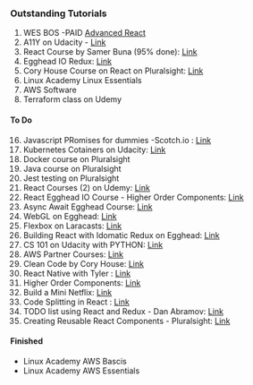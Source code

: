 ### Outstanding Tutorials

1. WES BOS -PAID [Advanced React](https://courses.wesbos.com/account/access/5bbf76217201281e770dfb4d)
2. A11Y on Udacity - [Link](https://classroom.udacity.com/courses/ud891)
3. React Course by Samer Buna (95% done): [Link](https://app.pluralsight.com/paths/skills/react)
4. Egghead IO Redux: [Link](https://egghead.io/lessons/javascript-redux-avoiding-array-mutations-with-concat-slice-and-spread)
5. Cory House Course on React on Pluralsight: [Link](https://app.pluralsight.com/paths/skills/react)
6. Linux Academy Linux Essentials
7. AWS Software 
8. Terraform class on Udemy


#### To Do 
16. Javascript PRomises for dummies -Scotch.io : [Link](https://scotch.io/tutorials/javascript-promises-for-dummies)
2. Kubernetes Cotainers on Udacity: [Link](https://classroom.udacity.com/courses/ud615)
3. Docker course on Pluralsight
4. Java course on Pluralsight
5. Jest testing on Pluralsight
1. React Courses (2) on Udemy: [Link](https://www.udemy.com/home/my-courses/learning/)
3. React Egghead IO Course - Higher Order Components: [Link](https://egghead.io/lessons/react-write-a-higher-order-component-from-scratch)
4. Async Await Egghead Course: [Link](https://egghead.io/courses/asynchronous-javascript-with-async-await)
5. WebGL on Egghead: [Link](https://egghead.io/lessons/javascript-setting-up-webgl)
6. Flexbox on Laracasts: [Link](https://laracasts.com/series/learn-flexbox-through-examples)
7. Building React with Idomatic Redux on Egghead: [Link](https://egghead.io/courses/building-react-applications-with-idiomatic-redux)
8. CS 101 on Udacity with PYTHON: [Link](https://classroom.udacity.com/courses/cs101)
9. AWS Partner Courses: [Link](https://www.aws.training/learningobject/curriculum?id=11276)
10. Clean Code by Cory House: [Link](https://app.pluralsight.com/library/courses/writing-clean-code-humans/table-of-contents)
11. React Native with Tyler : [Link](https://egghead.io/courses/react-native-fundamentals)
12. Higher Order Components: [Link](https://egghead.io/courses/higher-order-components-with-functional-patterns-using-recompose)
13. Build a Mini Netflix: [Link](https://scotch.io/tutorials/build-a-mini-netflix-with-react-in-10-minutes)
14. Code Splitting in React : [Link](https://brotzky.co/blog/code-splitting-react-router-webpack-2/)
15. TODO list using React and Redux - Dan Abramov: [Link](https://egghead.io/lessons/javascript-redux-persisting-the-state-to-the-local-storage)
17. Creating Reusable React Components - Pluralsight: [Link](https://app.pluralsight.com/library/courses/react-creating-reusable-components/table-of-contents)

#### Finished
* Linux Academy AWS Bascis
* Linux Academy AWS Essentials
